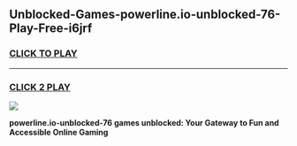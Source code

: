 
## Unblocked-Games-powerline.io-unblocked-76-Play-Free-i6jrf
<h3>
<a href="https://premium76.site?title=powerline.io-unblocked-76&ref=20M">CLICK TO PLAY</a></h3>
<hr>

<h3>
<a href="https://premium76.site?title=powerline.io-unblocked-76&ref=20M">CLICK 2 PLAY</a>
  
</h3>

<a href="https://premium76.site?title=powerline.io-unblocked-76&ref=19M"><img src="https://clearcache.store/games.png"></a>


**powerline.io-unblocked-76 games unblocked: Your Gateway to Fun and Accessible Online Gaming**
